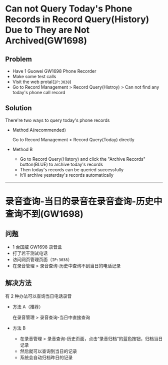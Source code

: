 # Can not Query Today's Phone Records in Record Query(History) Due to They are Not Archived(GW1698)

## Problem
* Have 1 Guowei GW1698 Phone Recorder
* Make some test calls
* Visit the web protal(`IP:3038`)
* Go to Record Management > Record Query(Histroy) > Can not find any today's phone call record

## Solution

There're two ways to query today's phone records

* Method A(recommended)

  Go to Record Management > Record Query(Today) directly

* Method B

  * Go to Record Query(History) and click the "Archive Records" button(BLUE) to archive today's records
  * Then today's records can be queried successfully
  * It'll archive yesterday's records automatically

----------

# 录音查询-当日的录音在录音查询-历史中查询不到(GW1698)

## 问题
* 1 台国威 GW1698 录音盒
* 打了若干测试电话
* 访问网页管理页面（`IP:3038`）
* 在录音管理 > 录音查询-历史中查询不到当日的电话记录

## 解决方法

有 2 种办法可以查询当日电话录音

* 方法 A（推荐）

  在录音管理 > 录音查询-当日中直接查询

* 方法 B

  * 在录音管理 > 录音查询-历史页面，点击“录音归档”的蓝色按钮，归档当日记录
  * 然后就可以查询到当日的记录
  * 系统会自动归档昨日的记录

